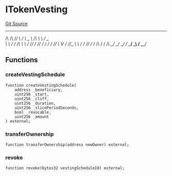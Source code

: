 # ITokenVesting
[Git Source](https://github.com/TamaraRingas/Misc-Bonding-Curves/blob/ff25700444f7f4c67d29f4a0a36244531dce36c7/src/interfaces/IVesting.sol)

__  __     _____   _____      __    ___
/\   /\   /__\/ _\   /__   \  \_   \  /\ \ \  / _ \
\ \ / /  /_\  \ \      / /\/   / /\/ /  \/ / / /_\/
\ V /  //__  _\ \    / /   /\/ /_  / /\  / / /_\\
\_/   \__/  \__/    \/    \____/  \_\ \/  \____/


## Functions
### createVestingSchedule


```solidity
function createVestingSchedule(
    address _beneficiary,
    uint256 _start,
    uint256 _cliff,
    uint256 _duration,
    uint256 _slicePeriodSeconds,
    bool _revocable,
    uint256 _amount
) external;
```

### transferOwnership


```solidity
function transferOwnership(address newOwner) external;
```

### revoke


```solidity
function revoke(bytes32 vestingScheduleId) external;
```

